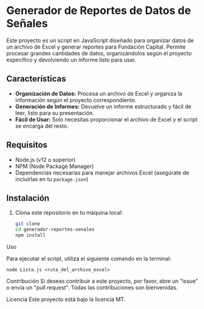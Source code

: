 # Generador de Reportes de Datos de Señales

Este proyecto es un script en JavaScript diseñado para organizar datos de un archivo de Excel y generar reportes para Fundación Capital. Permite procesar grandes cantidades de datos, organizándolos según el proyecto específico y devolviendo un informe listo para usar.

## Características

- **Organización de Datos:** Procesa un archivo de Excel y organiza la información según el proyecto correspondiente.
- **Generación de Informes:** Devuelve un informe estructurado y fácil de leer, listo para su presentación.
- **Fácil de Usar:** Solo necesitas proporcionar el archivo de Excel y el script se encarga del resto.

## Requisitos

- Node.js (v12 o superior)
- NPM (Node Package Manager)
- Dependencias necesarias para manejar archivos Excel (asegúrate de incluirlas en tu `package.json`)

## Instalación

1. Clona este repositorio en tu máquina local:

   ```bash
   git clone 
   cd generador-reportes-senales
   npm install

Uso

Para ejecutar el script, utiliza el siguiente comando en la terminal:

    node Lista.js <ruta_del_archivo_excel>


Contribución
Si deseas contribuir a este proyecto, por favor, abre un "issue" o envía un "pull request". Todas las contribuciones son bienvenidas.

Licencia
Este proyecto está bajo la licencia MT.

